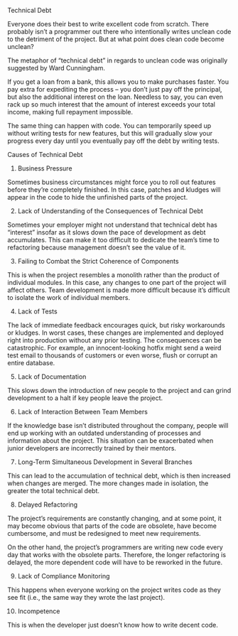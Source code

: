 Technical Debt

Everyone does their best to write excellent code from scratch. There probably isn’t a programmer out there who intentionally writes unclean code to the detriment of the project. But at what point does clean code become unclean?

The metaphor of “technical debt” in regards to unclean code was originally suggested by Ward Cunningham.

If you get a loan from a bank, this allows you to make purchases faster. You pay extra for expediting the process – you don’t just pay off the principal, but also the additional interest on the loan. Needless to say, you can even rack up so much interest that the amount of interest exceeds your total income, making full repayment impossible.

The same thing can happen with code. You can temporarily speed up without writing tests for new features, but this will gradually slow your progress every day until you eventually pay off the debt by writing tests.

Causes of Technical Debt

1. Business Pressure

Sometimes business circumstances might force you to roll out features before they’re completely finished. In this case, patches and kludges will appear in the code to hide the unfinished parts of the project.

2. Lack of Understanding of the Consequences of Technical Debt

Sometimes your employer might not understand that technical debt has “interest” insofar as it slows down the pace of development as debt accumulates. This can make it too difficult to dedicate the team’s time to refactoring because management doesn’t see the value of it.

3. Failing to Combat the Strict Coherence of Components

This is when the project resembles a monolith rather than the product of individual modules. In this case, any changes to one part of the project will affect others. Team development is made more difficult because it’s difficult to isolate the work of individual members.

4. Lack of Tests

The lack of immediate feedback encourages quick, but risky workarounds or kludges. In worst cases, these changes are implemented and deployed right into production without any prior testing. The consequences can be catastrophic. For example, an innocent-looking hotfix might send a weird test email to thousands of customers or even worse, flush or corrupt an entire database.

5. Lack of Documentation

This slows down the introduction of new people to the project and can grind development to a halt if key people leave the project.

6. Lack of Interaction Between Team Members

If the knowledge base isn’t distributed throughout the company, people will end up working with an outdated understanding of processes and information about the project. This situation can be exacerbated when junior developers are incorrectly trained by their mentors.

7. Long-Term Simultaneous Development in Several Branches

This can lead to the accumulation of technical debt, which is then increased when changes are merged. The more changes made in isolation, the greater the total technical debt.

8. Delayed Refactoring

The project’s requirements are constantly changing, and at some point, it may become obvious that parts of the code are obsolete, have become cumbersome, and must be redesigned to meet new requirements.

On the other hand, the project’s programmers are writing new code every day that works with the obsolete parts. Therefore, the longer refactoring is delayed, the more dependent code will have to be reworked in the future.

9. Lack of Compliance Monitoring

This happens when everyone working on the project writes code as they see fit (i.e., the same way they wrote the last project).

10. Incompetence

This is when the developer just doesn’t know how to write decent code.

